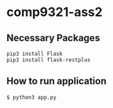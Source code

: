 # comp9321-ass2

## Necessary Packages
```
pip3 install Flask
pip3 install flask-restplus
```

## How to run application
```
$ python3 app.py
```
